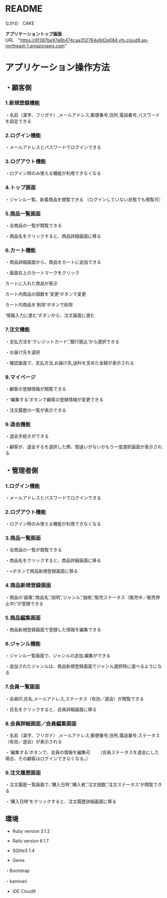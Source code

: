 # README
ながの　CAKE

**アプリケーショントップ画面**URL　"https://6f387be97a6b474caa352764a9d2e084.vfs.cloud9.ap-northeast-1.amazonaws.com"

# アプリケーション操作方法

## ・顧客側

### 1.新規登録機能

・名前（漢字、フリガナ）,メールアドレス,郵便番号,住所,電話番号,パスワードを設定できる

### 2.ログイン機能

・メールアドレスとパスワードでログインできる

### 3.ログアウト機能

・ログイン時のみ使える機能が利用できなくなる

### 4.トップ画面

・ジャンル一覧、新着商品を閲覧できる
（ログインしていない状態でも閲覧可）

### 5.商品一覧画面

・全商品の一覧が閲覧できる

・商品名をクリックすると、商品詳細画面に移る

### 6.カート機能

・商品詳細画面から、商品をカートに追加できる

・画面右上のカートマークをクリック

  カートに入れた商品が表示
 
  カート内商品の個数を’変更’ボタンで変更
 
  カート内商品を’削除’ボタンで削除
 
 ’情報入力に進む’ボタンから、注文画面に進む

### 7.注文機能

・支払方法を’クレジットカード’,’銀行振込’から選択できる

・お届け先を選択

・確認画面で、支払方法,お届け先,送料を含めた金額が表示される

### 8.マイページ

・顧客の登録情報が閲覧できる

・’編集する’ボタンで顧客の登録情報が変更できる

・注文履歴の一覧が表示できる

### 9.退会機能

・退会手続きができる

・顧客が、退会するを選択した際、間違いがないかもう一度選択画面が表示される

## ・管理者側

### 1.ログイン機能

・メールアドレスとパスワードでログインできる

### 2.ログアウト機能

・ログイン時のみ使える機能が利用できなくなる

### 3.商品一覧画面

・全商品の一覧が閲覧できる

・商品名をクリックすると、商品詳細画面に移る

・+ボタンで商品新規登録画面に移る

### 4.商品新規登録画面

・商品の’画像’,’商品名’,’説明’,’ジャンル’,’価格’,’販売ステータス（販売中／販売停止中）’が登録できる

### 5.商品編集画面

・商品新規登録画面で登録した情報を編集できる

### 6.ジャンル機能

・ジャンル一覧画面で、ジャンルの追加,編集ができる

・追加されたジャンルは、商品新規登録画面でジャンル選択時に選べるようになる

### 7.会員一覧画面

・会員ID,氏名,メールアドレス,ステータス（有効／退会）が閲覧できる

・氏名をクリックすると、会員詳細画面に移る

### 8.会員詳細画面／会員編集画面

・名前（漢字、フリガナ）,メールアドレス,郵便番号,住所,電話番号,ステータス（有効／退会）が表示される

・’編集する’ボタンで、会員の情報を編集可
　　（会員ステータスを退会にした場合、その顧客はログインできなくなる。）

### 9.注文履歴画面

・注文履歴一覧画面で、’購入日時’,’購入者’,’注文個数’,’注文ステータス’が閲覧できる

・’購入日時’をクリックすると、注文履歴詳細画面に移る


## 環境

* Ruby version 3.1.2

* Rails version 6.1.7 

* SQlite3 1.4

* Gems

・Bootstrap

・kaminari

* IDE Cloud9

